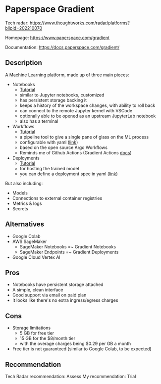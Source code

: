 # Paperspace Gradient

Tech radar: https://www.thoughtworks.com/radar/platforms?blipid=202210070

Homepage: https://www.paperspace.com/gradient

Documentation: https://docs.paperspace.com/gradient/

## Description

A Machine Learning platform, made up of three main pieces:
  - Notebooks
    - [Tutorial](https://docs.paperspace.com/gradient/tutorials/notebooks-tutorial)
    - similar to Jupyter notebooks, customized
    - has persistent storage backing it
    - keeps a history of the workspace changes, with ability to roll back
    - can connect to the remote Jupyter kernel with VSCode
    - optionally able to be opened as an upstream JupyterLab notebook
    - also has a terminal
  - Workflows
    - [Tutorial](https://docs.paperspace.com/gradient/tutorials/workflows-tutorial)
    - a pipeline tool to give a single pane of glass on the ML process
    - configurable with yaml ([link](https://docs.paperspace.com/gradient/workflows/workflow-spec))
    - based on the open source Argo Workflows
    - Reminds me of Github Actions (Gradient Actions [docs](https://docs.paperspace.com/gradient/workflows/gradient-actions))
  - Deployments
    - [Tutorial](https://docs.paperspace.com/gradient/tutorials/deployments-tutorial)
    - for hosting the trained model
    - you can define a deployment spec in yaml ([link](https://docs.paperspace.com/gradient/deployments/deployment-spec))

But also including:
  - Models
  - Connections to external container registries
  - Metrics & logs
  - Secrets

## Alternatives

- Google Colab
- AWS SageMaker
  - SageMaker Notebooks =~ Gradient Notebooks
  - SageMaker Endpoints =~ Gradient Deployments
- Google Cloud Vertex AI

## Pros

- Notebooks have persistent storage attached
- A simple, clean interface
- Good support via email on paid plan
- It looks like there's no extra ingress/egress charges

## Cons

- Storage limitations
  - 5 GB for free tier
  - 15 GB for the $8/month tier
  - with the overage charges being $0.29 per GB a month
- Free tier is not guaranteed (similar to Google Colab, to be expected)

## Recommendation

Tech Radar recommendation: Assess
My recommendation: Trial
